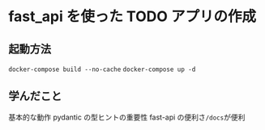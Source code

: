 # fast_api を使った TODO アプリの作成

## 起動方法

`docker-compose build --no-cache`
`docker-compose up -d`

## 学んだこと

基本的な動作
pydantic の型ヒントの重要性
fast-api の便利さ`/docs`が便利
